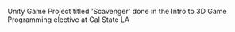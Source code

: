 Unity Game Project titled 'Scavenger' done in the Intro to 3D Game Programming elective at Cal State LA
